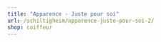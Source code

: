 ```yaml
---
title: "Apparence - Juste pour soi"
url: /schiltigheim/apparence-juste-pour-soi-2/
shop: coiffeur
---
```

